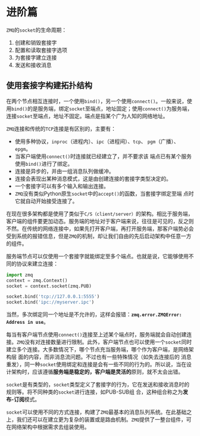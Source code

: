 # 进阶篇

`ZMQ`的`socket`的生命周期：

1. 创建和销毁套接字
2. 配置和读取套接字选项
3. 为套接字建立连接
4. 发送和接收消息

## 使用套接字构建拓扑结构

在两个节点相互连接时，一个使用`bind()`，另一个使用`connect()`。一般来说，使用`bind()`的是服务端，绑定`socket`至端点，地址固定；使用`connect()`为服务端，连接`socket`至端点，地址不固定。端点是指某个广为人知的网络地址。

`ZMQ`连接和传统的`TCP`连接是有区别的，主要有：

- 使用多种协议，`inproc`（进程内）、`ipc`（进程间）、`tcp`、 `pgm`（广播）、`epgm`。
- 当客户端使用`connect()`时连接就已经建立了，并不要求该 端点已有某个服务使用`bind()`进行了绑定。
- 连接是异步的，并由一组消息队列做缓冲。
- 连接会表现出某种消息模式，这是由创建连接的套接字类型决定的。
- 一个套接字可以有多个输入和输出连接。
- `ZMQ`没有类似Python原生`socket`中的`accept()`的函数，当套接字绑定至端 点时它就自动开始接受连接了。

在现在很多架构都是使用了类似于`C/S（client/server）`的架构。相比于服务端，客户端的组件要更加动态。服务端的地址对于客户端来说，往往是可见的，反之则不然。在传统的网络连接中，如果先打开客户端，再打开服务端，那客户端势必会受到系统的报错信息，但是`ZMQ`的机制，却让我们自由的先后启动架构中任意一方的组件。

服务端节点可以仅使用一个套接字就能绑定至多个端点。也就是说，它能够使用不同的协议来建立连接：

```python
import zmq
context = zmq.Context()
socket = context.socket(zmq.PUB)

socket.bind('tcp://127.0.0.1:5555')
socket.bind('ipc://myserver.ipc')
```

当然，多次绑定同一个地址是不允许的，这样会报错：**`zmq.error.ZMQError: Address in use`**。

每当有客户端节点使用`connect()`连接至上述某个端点时，服务端就会自动创建连接。`ZMQ`没有对连接数量进行限制。此外，客户端节点也可以使用一个`socket`同时建立多个连接。大多数情况下，哪个节点充当服务端，哪个作为客户端，是网络架构层 面的内容，而非消息流问题。不过也有一些特殊情况（如失去连接后的 消息重发），同一种`socket`使用绑定和连接是会有一些不同的行为的。所以说，当在设计架构时，应该遵循**服务端是稳定的，客户端是灵活的**原则，就不太会出错。

`socket`是有类型的，`socket`类型定义了套接字的行为，它在发送和接收消息时的规则等。将不同种类的`socket`进行连接，如PUB-SUB组 合，这种组合称之为**发布-订阅**模式。

`socket`可以使用不同的方式连接，构建了`ZMQ`最基本的消息队列系统。在此基础之上，我们还可以在建立更为复杂的装置或是路由机制。`ZMQ`提供了一整台组件，可在网络架构中根据需求去组装使用。